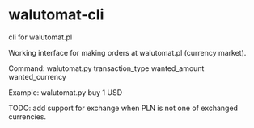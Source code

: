# walutomat-cli
cli for walutomat.pl

Working interface for making orders at walutomat.pl (currency market).

Command: 
walutomat.py transaction_type wanted_amount wanted_currency 

Example: walutomat.py buy 1 USD

TODO: 
add support for exchange when PLN is not one of exchanged currencies.
